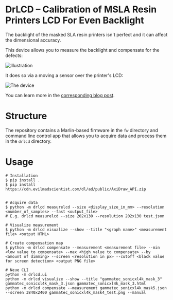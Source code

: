 # DrLCD – Calibration of MSLA Resin Printers LCD For Even Backlight

The backlight of the masked SLA resin printers isn't perfect and it can affect
the dimensional accuracy.

This device allows you to measure the backlight and compensate for the defects:

![Illustration](assets/banner.png)

It does so via a moving a sensor over the printer's LCD:

![The device](assets/device.png)

You can learn more in the [corresponding blog
post](https://blog.honzamrazek.cz/2022/12/about-the-successful-quest-for-perfect-msla-printer-uv-backlight/).

# Structure

The repository contains a Marlin-based firmware in the `fw` directory and
command line control app that allows you to acquire data and process them in the
`drlcd` directory.

# Usage

```
# Installation
$ pip install .
$ pip install https://cdn.evilmadscientist.com/dl/ad/public/AxiDraw_API.zip


# Acquire data
$ python -m drlcd measurelcd --size <display_size_in_mm> --resolution <number_of_samples> --fast <output_file>
# E.g. drlcd measurelcd --size 202x130 --resolution 202x130 test.json

# Visualize measurement
$ python -m drlcd visualize --show --title "<graph name>" <measurement file> <output HTML>

# Create compensation map
$ python -m drlcd compensate --measurement <measurement file> --min <low value to compensate> --max <high value to compensate> --by <amount of dimming> --screen <resolution in px> --cutoff <black value for screen detection> <output PNG file>
```

```
# Neue CLI
python -m drlcd.ui
python -m drlcd visualize --show --title "gammatec_sonicxl4k_mask_3" gammatec_sonicxl4k_mask_3.json gammatec_sonicxl4k_mask_3.html
python -m drlcd compensate --measurement gammatec_sonicxl4k_mask5.json --screen 3840x2400 gammatec_sonicxl4k_mask4_test.png --manual
```

